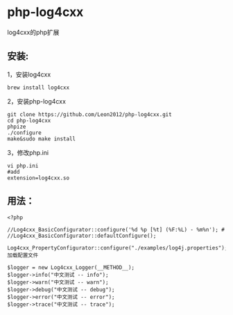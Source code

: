 # php-log4cxx

log4cxx的php扩展

## 安装:

1，安装log4cxx

	brew install log4cxx
	
2，安装php-log4cxx

	git clone https://github.com/Leon2012/php-log4cxx.git
	cd php-log4cxx
	phpize
	./configure 
	make&sudo make install
	
3，修改php.ini

	vi php.ini
	#add
	extension=log4cxx.so
	
## 用法：

	<?php
	
	//Log4cxx_BasicConfigurator::configure('%d %p [%t] (%F:%L) - %m%n'); #
	//Log4cxx_BasicConfigurator::defaultConfigure();
	
	Log4cxx_PropertyConfigurator::configure("./examples/log4j.properties");#加载配置文件
	
	$logger = new Log4cxx_Logger(__METHOD__);
	$logger->info("中文测试 -- info");
	$logger->warn("中文测试 -- warn");
	$logger->debug("中文测试 -- debug");
	$logger->error("中文测试 -- error");
	$logger->trace("中文测试 -- trace");
	
